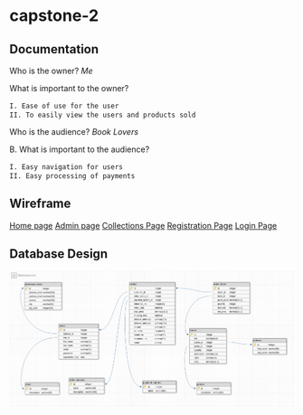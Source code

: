 # capstone-2
## Documentation
Who is the owner?
*Me*

What is important to the owner?

	I. Ease of use for the user
	II. To easily view the users and products sold
	

Who is the audience?
*Book Lovers*

B. What is important to the audience?

	I. Easy navigation for users
	II. Easy processing of payments

## Wireframe

[Home page](https://wireframe.cc/6urHx4) 
[Admin page](https://wireframe.cc/5hguWk)
[Collections Page](https://wireframe.cc/ay5ttw)
[Registration Page](https://wireframe.cc/tS0eJu)
[Login Page](https://wireframe.cc/Xx2iP7)


## Database Design
![alt text](capstone2-database-design.png "Database Design for capstone2")

